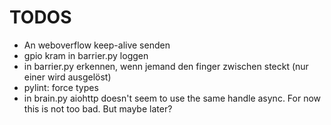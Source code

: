 # TODOS
- An weboverflow keep-alive senden
- gpio kram in barrier.py loggen
- in barrier.py erkennen, wenn jemand den finger zwischen steckt (nur einer wird ausgelöst)
- pylint: force types
- in brain.py aiohttp doesn't seem to use the same handle async. For now this is not too bad. But maybe later?

